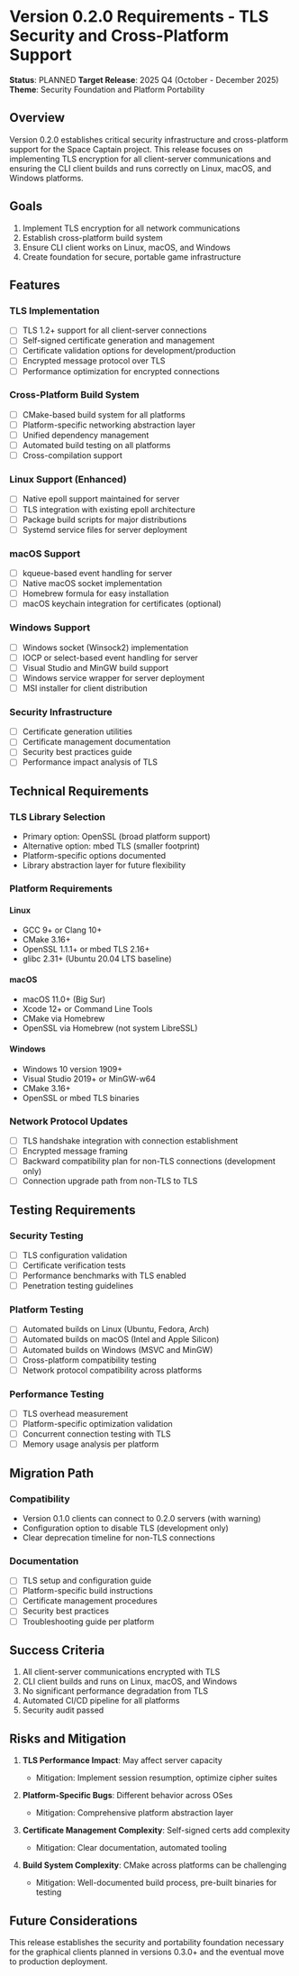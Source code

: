 # Version 0.2.0 Requirements - TLS Security and Cross-Platform Support

**Status**: PLANNED
**Target Release**: 2025 Q4 (October - December 2025)
**Theme**: Security Foundation and Platform Portability

## Overview

Version 0.2.0 establishes critical security infrastructure and cross-platform support for the Space Captain project. This release focuses on implementing TLS encryption for all client-server communications and ensuring the CLI client builds and runs correctly on Linux, macOS, and Windows platforms.

## Goals

1. Implement TLS encryption for all network communications
2. Establish cross-platform build system
3. Ensure CLI client works on Linux, macOS, and Windows
4. Create foundation for secure, portable game infrastructure

## Features

### TLS Implementation
- [ ] TLS 1.2+ support for all client-server connections
- [ ] Self-signed certificate generation and management
- [ ] Certificate validation options for development/production
- [ ] Encrypted message protocol over TLS
- [ ] Performance optimization for encrypted connections

### Cross-Platform Build System
- [ ] CMake-based build system for all platforms
- [ ] Platform-specific networking abstraction layer
- [ ] Unified dependency management
- [ ] Automated build testing on all platforms
- [ ] Cross-compilation support

### Linux Support (Enhanced)
- [ ] Native epoll support maintained for server
- [ ] TLS integration with existing epoll architecture
- [ ] Package build scripts for major distributions
- [ ] Systemd service files for server deployment

### macOS Support
- [ ] kqueue-based event handling for server
- [ ] Native macOS socket implementation
- [ ] Homebrew formula for easy installation
- [ ] macOS keychain integration for certificates (optional)

### Windows Support
- [ ] Windows socket (Winsock2) implementation
- [ ] IOCP or select-based event handling for server
- [ ] Visual Studio and MinGW build support
- [ ] Windows service wrapper for server deployment
- [ ] MSI installer for client distribution

### Security Infrastructure
- [ ] Certificate generation utilities
- [ ] Certificate management documentation
- [ ] Security best practices guide
- [ ] Performance impact analysis of TLS

## Technical Requirements

### TLS Library Selection
- Primary option: OpenSSL (broad platform support)
- Alternative option: mbed TLS (smaller footprint)
- Platform-specific options documented
- Library abstraction layer for future flexibility

### Platform Requirements

#### Linux
- GCC 9+ or Clang 10+
- CMake 3.16+
- OpenSSL 1.1.1+ or mbed TLS 2.16+
- glibc 2.31+ (Ubuntu 20.04 LTS baseline)

#### macOS
- macOS 11.0+ (Big Sur)
- Xcode 12+ or Command Line Tools
- CMake via Homebrew
- OpenSSL via Homebrew (not system LibreSSL)

#### Windows
- Windows 10 version 1909+
- Visual Studio 2019+ or MinGW-w64
- CMake 3.16+
- OpenSSL or mbed TLS binaries

### Network Protocol Updates
- [ ] TLS handshake integration with connection establishment
- [ ] Encrypted message framing
- [ ] Backward compatibility plan for non-TLS connections (development only)
- [ ] Connection upgrade path from non-TLS to TLS

## Testing Requirements

### Security Testing
- [ ] TLS configuration validation
- [ ] Certificate verification tests
- [ ] Performance benchmarks with TLS enabled
- [ ] Penetration testing guidelines

### Platform Testing
- [ ] Automated builds on Linux (Ubuntu, Fedora, Arch)
- [ ] Automated builds on macOS (Intel and Apple Silicon)
- [ ] Automated builds on Windows (MSVC and MinGW)
- [ ] Cross-platform compatibility testing
- [ ] Network protocol compatibility across platforms

### Performance Testing
- [ ] TLS overhead measurement
- [ ] Platform-specific optimization validation
- [ ] Concurrent connection testing with TLS
- [ ] Memory usage analysis per platform

## Migration Path

### Compatibility
- Version 0.1.0 clients can connect to 0.2.0 servers (with warning)
- Configuration option to disable TLS (development only)
- Clear deprecation timeline for non-TLS connections

### Documentation
- [ ] TLS setup and configuration guide
- [ ] Platform-specific build instructions
- [ ] Certificate management procedures
- [ ] Security best practices
- [ ] Troubleshooting guide per platform

## Success Criteria

1. All client-server communications encrypted with TLS
2. CLI client builds and runs on Linux, macOS, and Windows
3. No significant performance degradation from TLS
4. Automated CI/CD pipeline for all platforms
5. Security audit passed

## Risks and Mitigation

1. **TLS Performance Impact**: May affect server capacity
   - Mitigation: Implement session resumption, optimize cipher suites
   
2. **Platform-Specific Bugs**: Different behavior across OSes
   - Mitigation: Comprehensive platform abstraction layer
   
3. **Certificate Management Complexity**: Self-signed certs add complexity
   - Mitigation: Clear documentation, automated tooling
   
4. **Build System Complexity**: CMake across platforms can be challenging
   - Mitigation: Well-documented build process, pre-built binaries for testing

## Future Considerations

This release establishes the security and portability foundation necessary for the graphical clients planned in versions 0.3.0+ and the eventual move to production deployment.